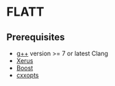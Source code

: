 # FLATT

## Prerequisites

- [g++](https://gcc.gnu.org/) version >= 7 or latest Clang
- [Xerus](https://www.libxerus.org/)
- [Boost](https://www.boost.org/)
- [cxxopts](https://github.com/jarro2783/cxxopts)
